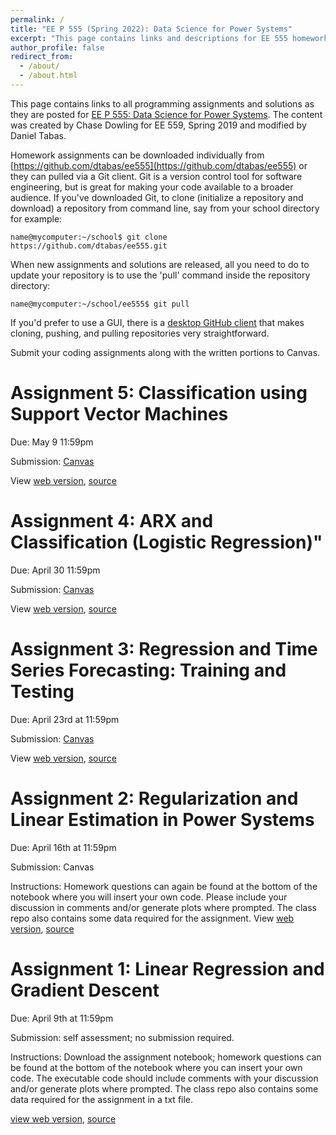 ```yaml
---
permalink: /
title: "EE P 555 (Spring 2022): Data Science for Power Systems"
excerpt: "This page contains links and descriptions for EE 555 homework assignments"
author_profile: false
redirect_from: 
  - /about/
  - /about.html
---
```



This page contains links to all programming assignments and solutions as they are posted for [EE P 555: Data Science for Power Systems](https://zhangbaosen.github.io/teaching/EE555). The content was created by Chase Dowling for EE 559, Spring 2019 and modified by Daniel Tabas. 

Homework assignments can be downloaded individually from [https://github.com/dtabas/ee555](https://github.com/dtabas/ee555) or they can pulled via a Git client. Git is a version control tool for software engineering, but is great for making your code available to a broader audience. If you've downloaded Git, to clone (initialize a repository and download) a repository from command line, say from your school directory for example:

`name@mycomputer:~/school$ git clone https://github.com/dtabas/ee555.git`

When new assignments and solutions are released, all you need to do to update your repository is to use the 'pull' command inside the repository directory:

`name@mycomputer:~/school/ee555$ git pull`

If you'd prefer to use a GUI, there is a [desktop GitHub client](https://desktop.github.com/) that makes cloning, pushing, and pulling repositories very straightforward.

Submit your coding assignments along with the written portions to Canvas.

Assignment 5: Classification using Support Vector Machines
===

Due: May 9 11:59pm

Submission: [Canvas](https://canvas.uw.edu/courses/1545435/assignments/7361827)

View [web version](https://dtabas.github.io/eep555uw/notebooks/assignment_5), [source](https://github.com/dtabas/ee555/tree/main/hw5)

Assignment 4: ARX and Classification (Logistic Regression)"
===

Due: April 30 11:59pm

Submission: [Canvas](https://canvas.uw.edu/courses/1545435/assignments/7350840)

View [web version](https://dtabas.github.io/eep555uw/notebooks/assignment_4), [source](https://github.com/dtabas/ee555/tree/main/hw4)


Assignment 3: Regression and Time Series Forecasting: Training and Testing
====

Due: April 23rd at 11:59pm

Submission: [Canvas](https://canvas.uw.edu/courses/1545435/assignments/7339179)

View [web version](https://dtabas.github.io/eep555uw/notebooks/assignment_3), [source](https://github.com/dtabas/ee555/tree/main/hw3)

Assignment 2: Regularization and Linear Estimation in Power Systems
===

Due: April 16th at 11:59pm

Submission: Canvas

Instructions: Homework questions can again be found at the bottom of the notebook where you will insert your own code. Please include your discussion in comments and/or generate plots where prompted. The class repo also contains some data required for the assignment. View [web version](https://dtabas.github.io/eep555uw/notebooks/assignment_2), [source](https://github.com/dtabas/ee555/tree/main/hw2)

Assignment 1: Linear Regression and Gradient Descent
======

Due: April 9th at 11:59pm

Submission: self assessment; no submission required.

Instructions: Download the assignment notebook; homework questions can be found at the bottom of the notebook where you can insert your own code. The executable code should include comments with your discussion and/or generate plots where prompted. The class repo also contains some data required for the assignment in a txt file.

[view web version](https://dtabas.github.io/eep555uw/notebooks/regression),  [source](https://github.com/dtabas/ee555/tree/main/hw1)
